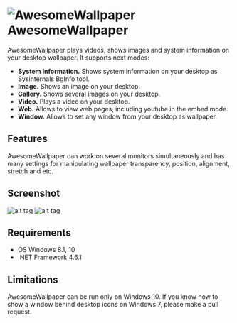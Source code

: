 ![AwesomeWallpaper](https://user-images.githubusercontent.com/8102586/68278979-875dab00-0083-11ea-9b03-3293b5101d25.png) AwesomeWallpaper
=============

AwesomeWallpaper plays videos, shows images and system information on your desktop wallpaper. It supports next modes:

* **System Information.** Shows system information on your desktop as Sysinternals BgInfo tool.
* **Image.** Shows an image on your desktop.
* **Gallery.** Shows several images on your desktop.
* **Video.** Plays a video on your desktop.
* **Web.** Allows to view web pages, including youtube in the embed mode.
* **Window.** Allows to set any window from your desktop as wallpaper.

Features
--------------------

AwesomeWallpaper can work on several monitors simultaneously and has many settings for manipulating wallpaper transparency, position, alignment, stretch and etc.

Screenshot
------------------

![alt tag](https://user-images.githubusercontent.com/8102586/68137367-e910fe80-ff37-11e9-8e4f-6fec49c3d036.jpg)
![alt tag](https://user-images.githubusercontent.com/8102586/106395625-526e0e80-6414-11eb-8d0e-9128969841d3.gif)

Requirements
--------------------

* OS Windows 8.1, 10
* .NET Framework 4.6.1

Limitations
--------------------

AwesomeWallpaper can be run only on Windows 10. If you know how to show a window behind desktop icons on Windows 7, please make a pull request.